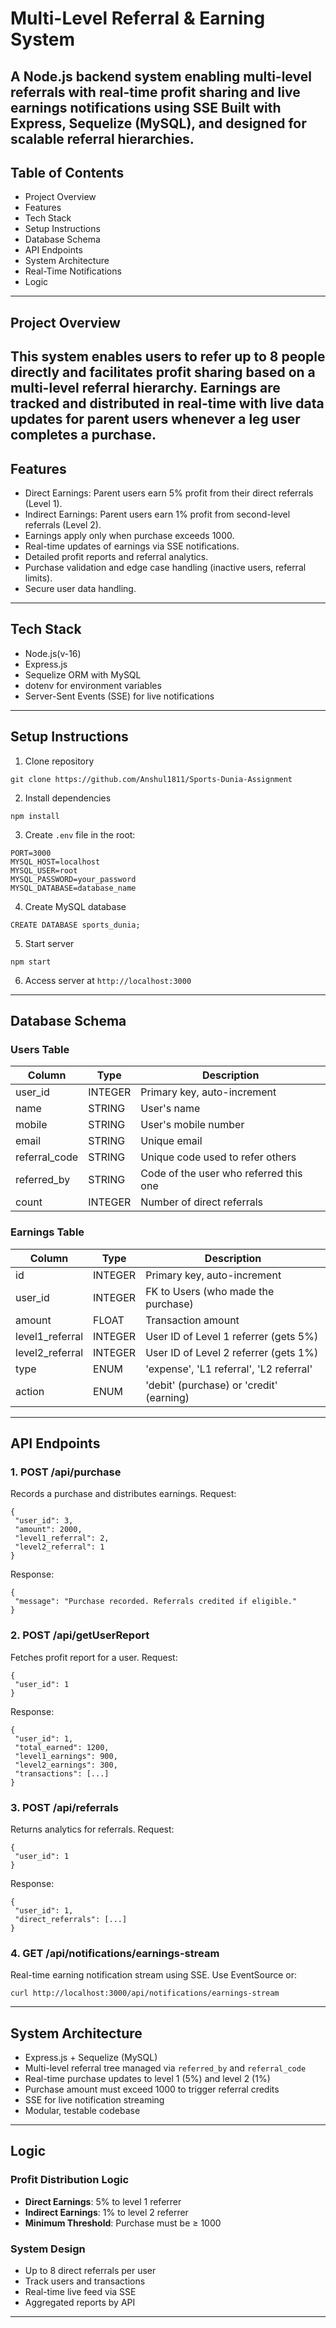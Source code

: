 # Multi-Level Referral & Earning System
A Node.js backend system enabling multi-level referrals with real-time profit sharing and live earnings notifications using SSE Built with Express, Sequelize (MySQL), and designed for scalable referral hierarchies.
---


## Table of Contents
- Project Overview
- Features
- Tech Stack
- Setup Instructions
- Database Schema
- API Endpoints
- System Architecture
- Real-Time Notifications
- Logic
---

## Project Overview
This system enables users to refer up to 8 people directly and facilitates profit sharing
based on a multi-level referral hierarchy. Earnings are tracked and distributed in real-time
with live data updates for parent users whenever a leg user completes a purchase.
 ---


## Features
- Direct Earnings: Parent users earn 5% profit from their direct referrals (Level 1).
- Indirect Earnings: Parent users earn 1% profit from second-level referrals (Level 2).
- Earnings apply only when purchase exceeds 1000.
- Real-time updates of earnings via SSE notifications.
- Detailed profit reports and referral analytics.
- Purchase validation and edge case handling (inactive users, referral limits).
- Secure user data handling.
---


## Tech Stack
- Node.js(v-16)
- Express.js
- Sequelize ORM with MySQL
- dotenv for environment variables
- Server-Sent Events (SSE) for live notifications
---


## Setup Instructions
1. Clone repository
 ```
 git clone https://github.com/Anshul1811/Sports-Dunia-Assignment
 ```
2. Install dependencies
 ```
 npm install
 ```
3. Create `.env` file in the root:
 ```
 PORT=3000
 MYSQL_HOST=localhost
 MYSQL_USER=root
 MYSQL_PASSWORD=your_password
 MYSQL_DATABASE=database_name
 ```
4. Create MySQL database
 ```
 CREATE DATABASE sports_dunia;
 ```
5. Start server
 ```
 npm start
 ```
6. Access server at `http://localhost:3000`
---


## Database Schema
### Users Table
| Column | Type | Description |
|---------------|----------|----------------------------------------|
| user_id | INTEGER | Primary key, auto-increment |
| name | STRING | User's name |
| mobile | STRING | User's mobile number |
| email | STRING | Unique email |
| referral_code | STRING | Unique code used to refer others |
| referred_by | STRING | Code of the user who referred this one |
| count | INTEGER | Number of direct referrals |


### Earnings Table
| Column | Type | Description |
|-------------------|----------|----------------------------------------------|
| id | INTEGER | Primary key, auto-increment |
| user_id | INTEGER | FK to Users (who made the purchase) |
| amount | FLOAT | Transaction amount |
| level1_referral | INTEGER | User ID of Level 1 referrer (gets 5%) |
| level2_referral | INTEGER | User ID of Level 2 referrer (gets 1%) |
| type | ENUM | 'expense', 'L1 referral', 'L2 referral' |
| action | ENUM | 'debit' (purchase) or 'credit' (earning) |
---


## API Endpoints
### 1. POST /api/purchase
Records a purchase and distributes earnings.
Request:
```
{
 "user_id": 3,
 "amount": 2000,
 "level1_referral": 2,
 "level2_referral": 1
}
```
Response:
```
{
 "message": "Purchase recorded. Referrals credited if eligible."
}
```


### 2. POST /api/getUserReport
Fetches profit report for a user.
Request:
```
{
 "user_id": 1
}
```
Response:
```
{
 "user_id": 1,
 "total_earned": 1200,
 "level1_earnings": 900,
 "level2_earnings": 300,
 "transactions": [...]
}
```


### 3. POST /api/referrals
Returns analytics for referrals.
Request:
```
{
 "user_id": 1
}
```
Response:
```
{
 "user_id": 1,
 "direct_referrals": [...]
}
```


### 4. GET /api/notifications/earnings-stream
Real-time earning notification stream using SSE.
Use EventSource or:
```
curl http://localhost:3000/api/notifications/earnings-stream
```
---


## System Architecture
- Express.js + Sequelize (MySQL)
- Multi-level referral tree managed via `referred_by` and `referral_code`
- Real-time purchase updates to level 1 (5%) and level 2 (1%)
- Purchase amount must exceed 1000 to trigger referral credits
- SSE for live notification streaming
- Modular, testable codebase
---


## Logic
### Profit Distribution Logic
- **Direct Earnings**: 5% to level 1 referrer
- **Indirect Earnings**: 1% to level 2 referrer
- **Minimum Threshold**: Purchase must be ≥ 1000

### System Design
- Up to 8 direct referrals per user
- Track users and transactions
- Real-time live feed via SSE
- Aggregated reports by API
---

